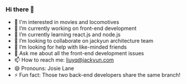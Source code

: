 ### Hi there 👋

<!--
**Liuyq617/liuyq617** is a ✨ _special_ ✨ repository because its `README.md` (this file) appears on your GitHub profile.

Here are some ideas to get you started:

- 🔭 I’m currently working on ...
- 🌱 I’m currently learning ...
- 👯 I’m looking to collaborate on ...
- 🤔 I’m looking for help with ...
- 💬 Ask me about ...
- 📫 How to reach me: ...
- 😄 Pronouns: ...
- ⚡ Fun fact: ...
-->

- 🎯 I'm interested in movies and locomotives
- 🔭 I’m currently working on front-end development
- 🌱 I’m currently learning react.js and node.js
- 👯 I’m looking to collaborate on jackyun architecture team
- 🤔 I’m looking for help with like-minded friends
- 💬 Ask me about all the front-end development issues
- 📫 How to reach me: liuyq@jackyun.com
- 😄 Pronouns: Josie Lane
- ⚡ Fun fact: Those two back-end developers share the same branch!
